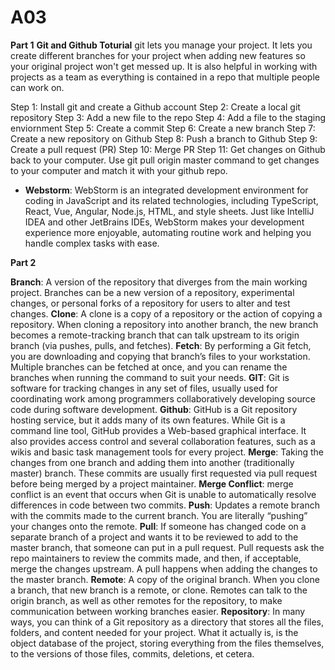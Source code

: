 # A03
**Part 1**
**Git and Github Toturial**
git lets you manage your project. It lets you create different branches for your project when adding new features so your original project won't get messed up. It is also helpful in working with projects as a team as everything is contained in a repo that multiple people can work on. 

Step 1: Install git and create a Github account
Step 2: Create a local git repository
Step 3: Add a new file to the repo
Step 4: Add a file to the staging enviornment
Step 5: Create a commit
Step 6: Create a new branch
Step 7: Create a new repository on Github
Step 8: Push a branch to Github
Step 9: Create a pull request (PR)
Step 10: Merge PR
Step 11: Get changes on Github back to your computer. Use git pull origin master command to get changes to your computer and match it with your github repo. 

* **Webstorm**: WebStorm is an integrated development environment for coding in JavaScript and its related technologies, including TypeScript, React, Vue, Angular, Node.js, HTML, and style sheets. Just like IntelliJ IDEA and other JetBrains IDEs, WebStorm makes your development experience more enjoyable, automating routine work and helping you handle complex tasks with ease.

**Part 2**

**Branch**: A version of the repository that diverges from the main working project. Branches can be a new version of a repository, experimental changes, or personal forks of a repository for users to alter and test changes.
**Clone**: A clone is a copy of a repository or the action of copying a repository. When cloning a repository into another branch, the new branch becomes a remote-tracking branch that can talk upstream to its origin branch (via pushes, pulls, and fetches).
**Fetch**: By performing a Git fetch, you are downloading and copying that branch’s files to your workstation. Multiple branches can be fetched at once, and you can rename the branches when running the command to suit your needs.
**GIT**: Git is software for tracking changes in any set of files, usually used for coordinating work among programmers collaboratively developing source code during software development.
**Github**: GitHub is a Git repository hosting service, but it adds many of its own features. While Git is a command line tool, GitHub provides a Web-based graphical interface. It also provides access control and several collaboration features, such as a wikis and basic task management tools for every project.
**Merge**: Taking the changes from one branch and adding them into another (traditionally master) branch. These commits are usually first requested via pull request before being merged by a project maintainer.
**Merge Conflict**:  merge conflict is an event that occurs when Git is unable to automatically resolve differences in code between two commits.
**Push**: Updates a remote branch with the commits made to the current branch. You are literally “pushing” your changes onto the remote.
**Pull**: If someone has changed code on a separate branch of a project and wants it to be reviewed to add to the master branch, that someone can put in a pull request. Pull requests ask the repo maintainers to review the commits made, and then, if acceptable, merge the changes upstream. A pull happens when adding the changes to the master branch.
**Remote**: A copy of the original branch. When you clone a branch, that new branch is a remote, or clone. Remotes can talk to the origin branch, as well as other remotes for the repository, to make communication between working branches easier.
**Repository**: In many ways, you can think of a Git repository as a directory that stores all the files, folders, and content needed for your project. What it actually is, is the object database of the project, storing everything from the files themselves, to the versions of those files, commits, deletions, et cetera.
